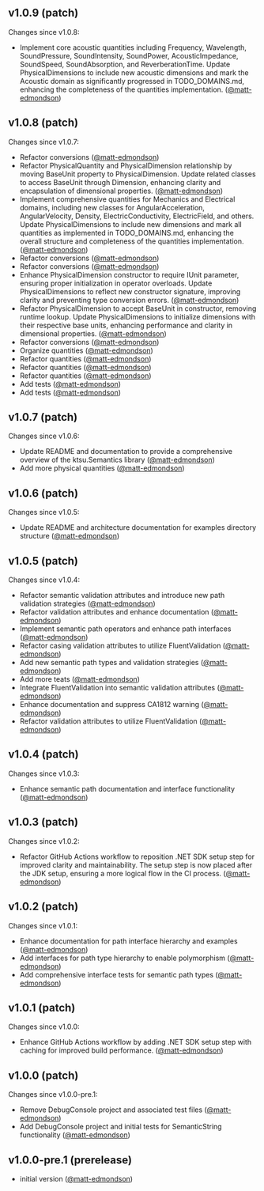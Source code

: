 ## v1.0.9 (patch)

Changes since v1.0.8:

- Implement core acoustic quantities including Frequency, Wavelength, SoundPressure, SoundIntensity, SoundPower, AcousticImpedance, SoundSpeed, SoundAbsorption, and ReverberationTime. Update PhysicalDimensions to include new acoustic dimensions and mark the Acoustic domain as significantly progressed in TODO_DOMAINS.md, enhancing the completeness of the quantities implementation. ([@matt-edmondson](https://github.com/matt-edmondson))
## v1.0.8 (patch)

Changes since v1.0.7:

- Refactor conversions ([@matt-edmondson](https://github.com/matt-edmondson))
- Refactor PhysicalQuantity and PhysicalDimension relationship by moving BaseUnit property to PhysicalDimension. Update related classes to access BaseUnit through Dimension, enhancing clarity and encapsulation of dimensional properties. ([@matt-edmondson](https://github.com/matt-edmondson))
- Implement comprehensive quantities for Mechanics and Electrical domains, including new classes for AngularAcceleration, AngularVelocity, Density, ElectricConductivity, ElectricField, and others. Update PhysicalDimensions to include new dimensions and mark all quantities as implemented in TODO_DOMAINS.md, enhancing the overall structure and completeness of the quantities implementation. ([@matt-edmondson](https://github.com/matt-edmondson))
- Refactor conversions ([@matt-edmondson](https://github.com/matt-edmondson))
- Refactor conversions ([@matt-edmondson](https://github.com/matt-edmondson))
- Enhance PhysicalDimension constructor to require IUnit parameter, ensuring proper initialization in operator overloads. Update PhysicalDimensions to reflect new constructor signature, improving clarity and preventing type conversion errors. ([@matt-edmondson](https://github.com/matt-edmondson))
- Refactor PhysicalDimension to accept BaseUnit in constructor, removing runtime lookup. Update PhysicalDimensions to initialize dimensions with their respective base units, enhancing performance and clarity in dimensional properties. ([@matt-edmondson](https://github.com/matt-edmondson))
- Refactor conversions ([@matt-edmondson](https://github.com/matt-edmondson))
- Organize quantities ([@matt-edmondson](https://github.com/matt-edmondson))
- Refactor quantities ([@matt-edmondson](https://github.com/matt-edmondson))
- Refactor quantities ([@matt-edmondson](https://github.com/matt-edmondson))
- Refactor quantities ([@matt-edmondson](https://github.com/matt-edmondson))
- Add tests ([@matt-edmondson](https://github.com/matt-edmondson))
- Add tests ([@matt-edmondson](https://github.com/matt-edmondson))
## v1.0.7 (patch)

Changes since v1.0.6:

- Update README and documentation to provide a comprehensive overview of the ktsu.Semantics library ([@matt-edmondson](https://github.com/matt-edmondson))
- Add more physical quantities ([@matt-edmondson](https://github.com/matt-edmondson))
## v1.0.6 (patch)

Changes since v1.0.5:

- Update README and architecture documentation for examples directory structure ([@matt-edmondson](https://github.com/matt-edmondson))
## v1.0.5 (patch)

Changes since v1.0.4:

- Refactor semantic validation attributes and introduce new path validation strategies ([@matt-edmondson](https://github.com/matt-edmondson))
- Refactor validation attributes and enhance documentation ([@matt-edmondson](https://github.com/matt-edmondson))
- Implement semantic path operators and enhance path interfaces ([@matt-edmondson](https://github.com/matt-edmondson))
- Refactor casing validation attributes to utilize FluentValidation ([@matt-edmondson](https://github.com/matt-edmondson))
-  Add new semantic path types and validation strategies ([@matt-edmondson](https://github.com/matt-edmondson))
- Add more teats ([@matt-edmondson](https://github.com/matt-edmondson))
- Integrate FluentValidation into semantic validation attributes ([@matt-edmondson](https://github.com/matt-edmondson))
- Enhance documentation and suppress CA1812 warning ([@matt-edmondson](https://github.com/matt-edmondson))
- Refactor validation attributes to utilize FluentValidation ([@matt-edmondson](https://github.com/matt-edmondson))
## v1.0.4 (patch)

Changes since v1.0.3:

- Enhance semantic path documentation and interface functionality ([@matt-edmondson](https://github.com/matt-edmondson))
## v1.0.3 (patch)

Changes since v1.0.2:

- Refactor GitHub Actions workflow to reposition .NET SDK setup step for improved clarity and maintainability. The setup step is now placed after the JDK setup, ensuring a more logical flow in the CI process. ([@matt-edmondson](https://github.com/matt-edmondson))
## v1.0.2 (patch)

Changes since v1.0.1:

- Enhance documentation for path interface hierarchy and examples ([@matt-edmondson](https://github.com/matt-edmondson))
- Add interfaces for path type hierarchy to enable polymorphism ([@matt-edmondson](https://github.com/matt-edmondson))
- Add comprehensive interface tests for semantic path types ([@matt-edmondson](https://github.com/matt-edmondson))
## v1.0.1 (patch)

Changes since v1.0.0:

- Enhance GitHub Actions workflow by adding .NET SDK setup step with caching for improved build performance. ([@matt-edmondson](https://github.com/matt-edmondson))
## v1.0.0 (patch)

Changes since v1.0.0-pre.1:

- Remove DebugConsole project and associated test files ([@matt-edmondson](https://github.com/matt-edmondson))
- Add DebugConsole project and initial tests for SemanticString functionality ([@matt-edmondson](https://github.com/matt-edmondson))
## v1.0.0-pre.1 (prerelease)

- initial version ([@matt-edmondson](https://github.com/matt-edmondson))

